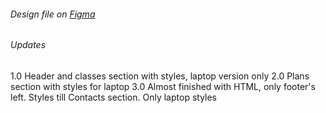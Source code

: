 ###### Design file on [Figma](https://www.figma.com/file/RR9UPVQsTujPGFwel52keE/CGDance?type=design&node-id=33%3A80&mode=design&t=5K51yx8b13j3GG0I-1)

###### Updates

1.0 Header and classes section with styles, laptop version only
2.0 Plans section with styles for laptop
3.0 Almost finished with HTML, only footer's left. Styles till Contacts section. Only laptop styles